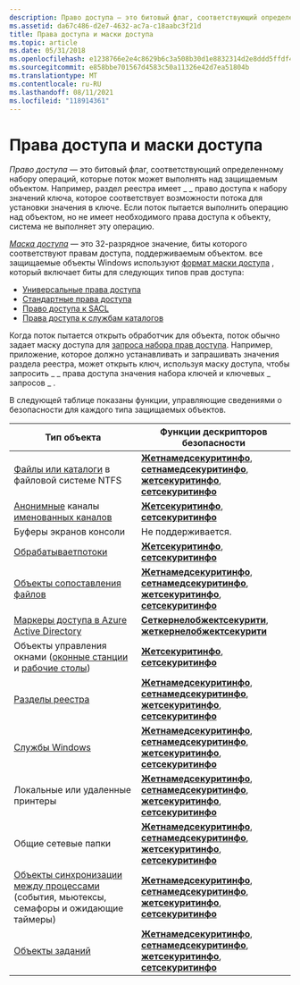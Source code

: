 ```yaml
---
description: Право доступа — это битовый флаг, соответствующий определенному набору операций, которые поток может выполнять над защищаемым объектом.
ms.assetid: da67c486-d2e7-4632-ac7a-c18aabc3f21d
title: Права доступа и маски доступа
ms.topic: article
ms.date: 05/31/2018
ms.openlocfilehash: e1238766e2e4c8629b6c3a508b30d1e8832314d2e8ddd5ffdf4a1b93085f3c64
ms.sourcegitcommit: e858bbe701567d4583c50a11326e42d7ea51804b
ms.translationtype: MT
ms.contentlocale: ru-RU
ms.lasthandoff: 08/11/2021
ms.locfileid: "118914361"
---
```

# <a name="access-rights-and-access-masks"></a>Права доступа и маски доступа

*Право доступа* — это битовый флаг, соответствующий определенному набору операций, которые поток может выполнять над защищаемым объектом. Например, раздел реестра имеет \_ \_ право доступа к набору значений ключа, которое соответствует возможности потока для установки значения в ключе. Если поток пытается выполнить операцию над объектом, но не имеет необходимого права доступа к объекту, система не выполняет эту операцию.

[*Маска доступа*](/windows/desktop/SecGloss/a-gly) — это 32-разрядное значение, биты которого соответствуют правам доступа, поддерживаемым объектом. все защищаемые объекты Windows используют [формат маски доступа](access-mask-format.md) , который включает биты для следующих типов прав доступа:

-   [Универсальные права доступа](generic-access-rights.md)
-   [Стандартные права доступа](standard-access-rights.md)
-   [Право доступа к SACL](sacl-access-right.md)
-   [Права доступа к службам каталогов](directory-services-access-rights.md)

Когда поток пытается открыть обработчик для объекта, поток обычно задает маску доступа для [запроса набора прав доступа](requesting-access-rights-to-an-object.md). Например, приложение, которое должно устанавливать и запрашивать значения раздела реестра, может открыть ключ, используя маску доступа, чтобы запросить \_ \_ права доступа значения набора ключей и ключевых \_ запросов \_ .

В следующей таблице показаны функции, управляющие сведениями о безопасности для каждого типа защищаемых объектов.



| Тип объекта                                                                                                                                           | Функции дескрипторов безопасности                                                                                                                                                                      |
|-------------------------------------------------------------------------------------------------------------------------------------------------------|----------------------------------------------------------------------------------------------------------------------------------------------------------------------------------------------------|
| [Файлы или каталоги](/windows/desktop/FileIO/file-security-and-access-rights) в файловой системе NTFS                                                                     | [**Жетнамедсекуритинфо**](/windows/desktop/api/Aclapi/nf-aclapi-getnamedsecurityinfoa), [**сетнамедсекуритинфо**](/windows/desktop/api/Aclapi/nf-aclapi-setnamedsecurityinfoa), [**жетсекуритинфо**](/windows/desktop/api/Aclapi/nf-aclapi-getsecurityinfo), [**сетсекуритинфо**](/windows/desktop/api/Aclapi/nf-aclapi-setsecurityinfo) |
| [Анонимные](/windows/desktop/ipc/anonymous-pipe-security-and-access-rights) каналы [именованных каналов](/windows/desktop/ipc/named-pipe-security-and-access-rights)<br/>                 | [**Жетсекуритинфо**](/windows/desktop/api/Aclapi/nf-aclapi-getsecurityinfo), [ **сетсекуритинфо**](/windows/desktop/api/Aclapi/nf-aclapi-setsecurityinfo)                                                                                                             |
| Буферы экранов консоли                                                                                                                                | Не поддерживается.                                                                                                                                                                                     |
| [Обрабатывает](/windows/desktop/ProcThread/process-security-and-access-rights)[потоки](/windows/desktop/ProcThread/thread-security-and-access-rights)<br/>                                      | [**Жетсекуритинфо**](/windows/desktop/api/Aclapi/nf-aclapi-getsecurityinfo), [ **сетсекуритинфо**](/windows/desktop/api/Aclapi/nf-aclapi-setsecurityinfo)                                                                                                             |
| [Объекты сопоставления файлов](/windows/desktop/Memory/file-mapping-security-and-access-rights)                                                                                  | [**Жетнамедсекуритинфо**](/windows/desktop/api/Aclapi/nf-aclapi-getnamedsecurityinfoa), [**сетнамедсекуритинфо**](/windows/desktop/api/Aclapi/nf-aclapi-setnamedsecurityinfoa), [**жетсекуритинфо**](/windows/desktop/api/Aclapi/nf-aclapi-getsecurityinfo), [**сетсекуритинфо**](/windows/desktop/api/Aclapi/nf-aclapi-setsecurityinfo) |
| [Маркеры доступа в Azure Active Directory](access-rights-for-access-token-objects.md)                                                                                           | [**Сеткернелобжектсекурити**](/windows/win32/api/securitybaseapi/nf-securitybaseapi-setkernelobjectsecurity), [ **жеткернелобжектсекурити**](/windows/win32/api/securitybaseapi/nf-securitybaseapi-getkernelobjectsecurity)                                                                             |
| Объекты управления окнами ([оконные станции](/windows/desktop/winstation/window-station-security-and-access-rights) и [рабочие столы](/windows/desktop/winstation/desktop-security-and-access-rights)) | [**Жетсекуритинфо**](/windows/desktop/api/Aclapi/nf-aclapi-getsecurityinfo), [ **сетсекуритинфо**](/windows/desktop/api/Aclapi/nf-aclapi-setsecurityinfo)                                                                                                             |
| [Разделы реестра](/windows/desktop/SysInfo/registry-key-security-and-access-rights)                                                                                         | [**Жетнамедсекуритинфо**](/windows/desktop/api/Aclapi/nf-aclapi-getnamedsecurityinfoa), [**сетнамедсекуритинфо**](/windows/desktop/api/Aclapi/nf-aclapi-setnamedsecurityinfoa), [**жетсекуритинфо**](/windows/desktop/api/Aclapi/nf-aclapi-getsecurityinfo), [**сетсекуритинфо**](/windows/desktop/api/Aclapi/nf-aclapi-setsecurityinfo) |
| [Службы Windows](/windows/desktop/Services/service-security-and-access-rights)                                                                                           | [**Жетнамедсекуритинфо**](/windows/desktop/api/Aclapi/nf-aclapi-getnamedsecurityinfoa), [**сетнамедсекуритинфо**](/windows/desktop/api/Aclapi/nf-aclapi-setnamedsecurityinfoa), [**жетсекуритинфо**](/windows/desktop/api/Aclapi/nf-aclapi-getsecurityinfo), [**сетсекуритинфо**](/windows/desktop/api/Aclapi/nf-aclapi-setsecurityinfo) |
| Локальные или удаленные принтеры                                                                                                                              | [**Жетнамедсекуритинфо**](/windows/desktop/api/Aclapi/nf-aclapi-getnamedsecurityinfoa), [**сетнамедсекуритинфо**](/windows/desktop/api/Aclapi/nf-aclapi-setnamedsecurityinfoa), [**жетсекуритинфо**](/windows/desktop/api/Aclapi/nf-aclapi-getsecurityinfo), [**сетсекуритинфо**](/windows/desktop/api/Aclapi/nf-aclapi-setsecurityinfo) |
| Общие сетевые папки                                                                                                                                        | [**Жетнамедсекуритинфо**](/windows/desktop/api/Aclapi/nf-aclapi-getnamedsecurityinfoa), [**сетнамедсекуритинфо**](/windows/desktop/api/Aclapi/nf-aclapi-setnamedsecurityinfoa), [**жетсекуритинфо**](/windows/desktop/api/Aclapi/nf-aclapi-getsecurityinfo), [**сетсекуритинфо**](/windows/desktop/api/Aclapi/nf-aclapi-setsecurityinfo) |
| [Объекты синхронизации между процессами](/windows/desktop/Sync/synchronization-object-security-and-access-rights) (события, мьютексы, семафоры и ожидающие таймеры)     | [**Жетнамедсекуритинфо**](/windows/desktop/api/Aclapi/nf-aclapi-getnamedsecurityinfoa), [**сетнамедсекуритинфо**](/windows/desktop/api/Aclapi/nf-aclapi-setnamedsecurityinfoa), [**жетсекуритинфо**](/windows/desktop/api/Aclapi/nf-aclapi-getsecurityinfo), [**сетсекуритинфо**](/windows/desktop/api/Aclapi/nf-aclapi-setsecurityinfo) |
| [Объекты заданий](/windows/desktop/ProcThread/job-object-security-and-access-rights)                                                                                             | [**Жетнамедсекуритинфо**](/windows/desktop/api/Aclapi/nf-aclapi-getnamedsecurityinfoa), [**сетнамедсекуритинфо**](/windows/desktop/api/Aclapi/nf-aclapi-setnamedsecurityinfoa), [**жетсекуритинфо**](/windows/desktop/api/Aclapi/nf-aclapi-getsecurityinfo), [**сетсекуритинфо**](/windows/desktop/api/Aclapi/nf-aclapi-setsecurityinfo) |



 

 

